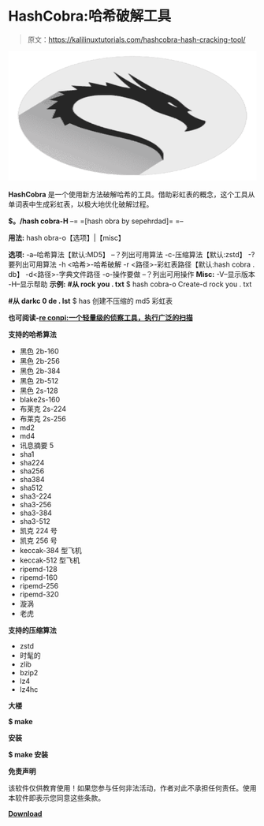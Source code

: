 # HashCobra:哈希破解工具

> 原文：<https://kalilinuxtutorials.com/hashcobra-hash-cracking-tool/>

[![HashCobra : Hash Cracking Tool](img/7583a869b4917ad76cf8277774878622.png "HashCobra : Hash Cracking Tool")](https://1.bp.blogspot.com/-sOotYc9cFkg/XfI4hQDLkKI/AAAAAAAAD7g/dl2q8qyNYGcXep-H-x9azyhEJvU-R7C5gCLcBGAsYHQ/s1600/HasCobra%25281%2529.png)

**HashCobra** 是一个使用新方法破解哈希的工具。借助彩虹表的概念，这个工具从单词表中生成彩虹表，以极大地优化破解过程。

**$。/hash cobra-H**
–= =[hash obra by sepehrdad]= =–

**用法:**
hash obra-o<opr>【选项】|【misc】

**选项:**
-a<alg>–哈希算法【默认:MD5】
–？列出可用算法
-c<alg>-压缩算法【默认:zstd】
-?要列出可用算法
-h <哈希>-哈希破解
-r <路径>-彩虹表路径【默认:hash cobra . db】
-d<路径>-字典文件路径
-o<opr>-操作要做
–？列出可用操作
**Misc:**
-V–显示版本
-H–显示帮助
**示例:**
**#从 rock you . txt**
$ hash cobra-o Create-d rock you . txt

**#从 darkc 0 de . lst**
$ has 创建不压缩的 md5 彩虹表

**也可阅读-[re conpi:一个轻量级的侦察工具，执行广泛的扫描](https://kalilinuxtutorials.com/reconpi-recon-tool-performs-extensive-scanning/)**

**支持的哈希算法**

*   黑色 2b-160
*   黑色 2b-256
*   黑色 2b-384
*   黑色 2b-512
*   黑色 2s-128
*   blake2s-160
*   布莱克 2s-224
*   布莱克 2s-256
*   md2
*   md4
*   讯息摘要 5
*   sha1
*   sha224
*   sha256
*   sha384
*   sha512
*   sha3-224
*   sha3-256
*   sha3-384
*   sha3-512
*   凯克 224 号
*   凯克 256 号
*   keccak-384 型飞机
*   keccak-512 型飞机
*   ripemd-128
*   ripemd-160
*   ripemd-256
*   ripemd-320
*   漩涡
*   老虎

**支持的压缩算法**

*   zstd
*   时髦的
*   zlib
*   bzip2
*   lz4
*   lz4hc

**大楼**

**$ make**

**安装**

**$ make 安装**

**免责声明**

该软件仅供教育使用！如果您参与任何非法活动，作者对此不承担任何责任。使用本软件即表示您同意这些条款。

[**Download**](https://github.com/sepehrdaddev/hashcobra)
